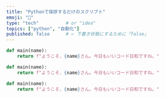 ```yaml
---
title: "Pythonで挨拶するだけのスクリプト"
emoji: "🐍"
type: "tech"          # or "idea"
topics: ["python", "自動化"]
published: false      # ← 下書き状態にするために「false」
---
```


```python
def main(name):
    return f"ようこそ、{name}さん。今日もいいコード日和ですね。"
```

```python
def main(name):
    return f"ようこそ、{name}さん。今日もいいコード日和ですね。"
```

```python
def main(name):
    return f"ようこそ、{name}さん。今日もいいコード日和ですね。"
```
